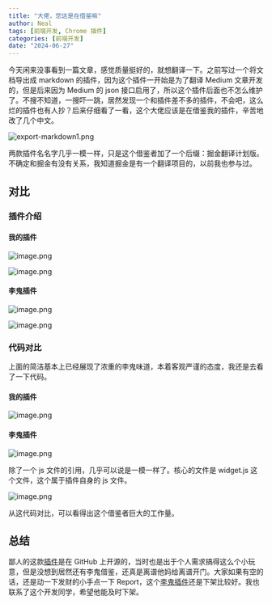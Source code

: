```yaml
---
title: "大佬，您这是在借鉴嘛"
author: Neal
tags: [前端开发, Chrome 插件]
categories: [前端开发]
date: "2024-06-27" 
---
```


今天闲来没事看到一篇文章，感觉质量挺好的，就想翻译一下。之前写过一个将文档导出成 markdown 的插件，因为这个插件一开始是为了翻译 Medium 文章开发的，但是后来因为 Medium 的 json 接口启用了，所以这个插件后面也不怎么维护了。不搜不知道，一搜吓一跳，居然发现一个和插件差不多的插件，不会吧，这么烂的插件也有人抄？后来仔细看了一看，这个大佬应该是在借鉴我的插件，辛苦地改了几个中文。

![export-markdown1.png](https://s2.loli.net/2024/06/27/UFshrZmgiaCtRPb.png)

两款插件名名字几乎一模一样，只是这个借鉴者加了一个后缀：掘金翻译计划版。不确定和掘金有没有关系，我知道掘金是有一个翻译项目的，以前我也参与过。

## 对比

### 插件介绍

#### 我的插件

![image.png](https://s2.loli.net/2024/06/27/NiF2Wmut8VcIoQL.png)

![image.png](https://s2.loli.net/2024/06/27/YkpfmW3UrxcsGFP.png)

#### 李鬼插件

![image.png](https://s2.loli.net/2024/06/27/zwrQXv1eHiDOmox.png)

![image.png](https://s2.loli.net/2024/06/27/5W9kGABKdOEcxiY.png)

### 代码对比

上面的简洁基本上已经展现了浓重的李鬼味道，本着客观严谨的态度，我还是去看了一下代码。

#### 我的插件

![image.png](https://s2.loli.net/2024/06/27/6DE4ZUfvYnMrkpV.png)

#### 李鬼插件

![image.png](https://s2.loli.net/2024/06/27/Ok9YVIlLcMg3Rty.png)

除了一个 js 文件的引用，几乎可以说是一模一样了。核心的文件是 widget.js 这个文件，这个属于插件自身的 js 文件。

![image.png](https://s2.loli.net/2024/06/27/hoHp1TNFe7kbx8Y.png)

从这代码对比，可以看得出这个借鉴者巨大的工作量。

## 总结

鄙人的这款[插件](https://github.com/madneal/export-to-markdown)是在 GitHub 上开源的，当时也是出于个人需求搞得这么个小玩意，但是没想到居然还有李鬼借鉴，还真是离谱他妈给离谱开门。大家如果有空的话，还是动一下发财的小手点一下 Report，这个[李鬼插件](https://chromewebstore.google.com/detail/olfhadgfelbdikjlnejcfjeockobpijm?hl=zh-CN&utm_source=ext_sidebar)还是下架比较好。我也联系了这个开发同学，希望他能及时下架。




